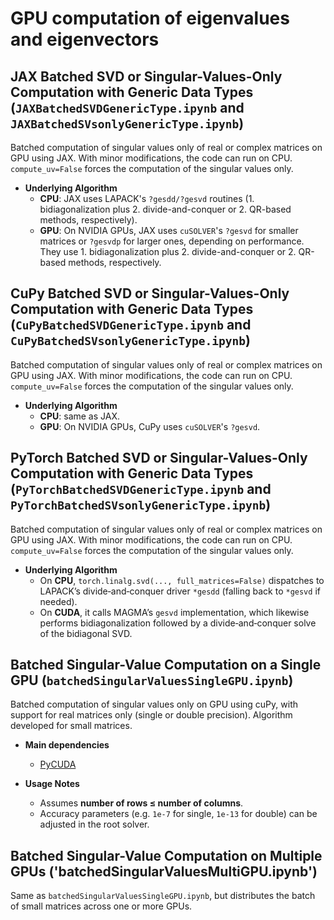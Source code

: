 # GPU computation of eigenvalues and eigenvectors

## JAX Batched SVD or Singular-Values-Only Computation with Generic Data Types (`JAXBatchedSVDGenericType.ipynb` and `JAXBatchedSVsonlyGenericType.ipynb`)

Batched computation of singular values only of real or complex matrices on GPU using JAX. With minor modifications, the code can run on CPU. `compute_uv=False` forces the computation of the singular values only.

- **Underlying Algorithm**  
  - **CPU**: JAX uses LAPACK's `?gesdd/?gesvd` routines (1. bidiagonalization plus 2. divide-and-conquer or 2. QR-based methods, respectively).
  - **GPU**: On NVIDIA GPUs, JAX uses `cuSOLVER`'s `?gesvd` for smaller matrices or `?gesvdp` for larger ones, depending on performance. They use 1. bidiagonalization plus 2. divide-and-conquer or 2. QR-based methods, respectively.

## CuPy Batched SVD or Singular-Values-Only Computation with Generic Data Types (`CuPyBatchedSVDGenericType.ipynb` and `CuPyBatchedSVsonlyGenericType.ipynb`)

Batched computation of singular values only of real or complex matrices on GPU using JAX. With minor modifications, the code can run on CPU. `compute_uv=False` forces the computation of the singular values only.

- **Underlying Algorithm**
  - **CPU**: same as JAX.
  - **GPU**: On NVIDIA GPUs, CuPy uses `cuSOLVER`'s `?gesvd`.

## PyTorch Batched SVD or Singular-Values-Only Computation with Generic Data Types (`PyTorchBatchedSVDGenericType.ipynb` and `PyTorchBatchedSVsonlyGenericType.ipynb`)

Batched computation of singular values only of real or complex matrices on GPU using JAX. With minor modifications, the code can run on CPU. `compute_uv=False` forces the computation of the singular values only.

- **Underlying Algorithm**  
  - On **CPU**, `torch.linalg.svd(..., full_matrices=False)` dispatches to LAPACK’s divide‐and‐conquer driver `*gesdd` (falling back to `*gesvd` if needed).  
  - On **CUDA**, it calls MAGMA’s `gesvd` implementation, which likewise performs bidiagonalization followed by a divide‐and‐conquer solve of the bidiagonal SVD.

## Batched Singular-Value Computation on a Single GPU (`batchedSingularValuesSingleGPU.ipynb`)

Batched computation of singular values only on GPU using cuPy, with support for real matrices only (single or double precision). Algorithm developed for small matrices.

- **Main dependencies**
  - [PyCUDA](https://documen.tician.de/pycuda/)  

- **Usage Notes**
  - Assumes **number of rows ≤ number of columns**.  
  - Accuracy parameters (e.g. `1e-7` for single, `1e-13` for double) can be adjusted in the root solver.

## Batched Singular-Value Computation on Multiple GPUs ('batchedSingularValuesMultiGPU.ipynb')

Same as `batchedSingularValuesSingleGPU.ipynb`, but distributes the batch of small matrices across one or more GPUs.
